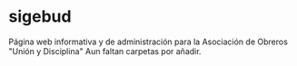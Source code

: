 # sigebud
Página web informativa y de administración para la Asociación de Obreros "Unión y Disciplina"
Aun faltan carpetas por añadir.
